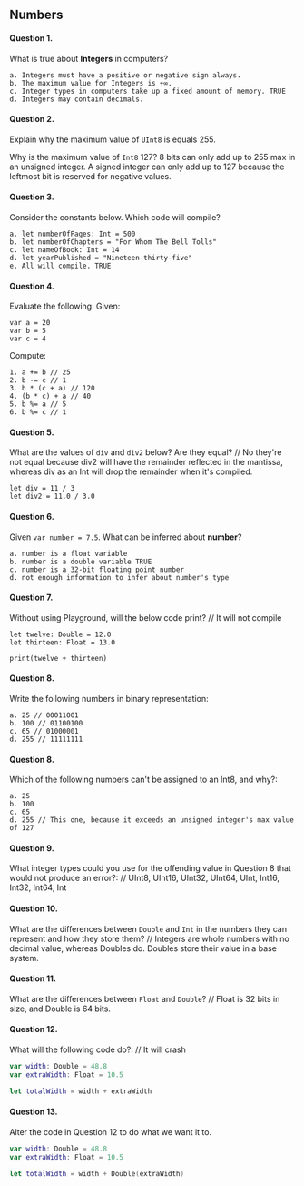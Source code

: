 ## Numbers

#### Question 1.
What is true about __Integers__ in computers?
```
a. Integers must have a positive or negative sign always.
b. The maximum value for Integers is +∞.
c. Integer types in computers take up a fixed amount of memory. TRUE
d. Integers may contain decimals.
```

#### Question 2.
Explain why the maximum value of ```UInt8``` is equals 255. 

Why is the maximum value of ```Int8``` 127? 8 bits can only add up to 255 max in an unsigned integer. A signed integer can only add up to 127 because the leftmost bit is reserved for negative values.

#### Question 3.
Consider the constants below. Which code will compile?
```
a. let numberOfPages: Int = 500 
b. let numberOfChapters = "For Whom The Bell Tolls"
c. let nameOfBook: Int = 14
d. let yearPublished = "Nineteen-thirty-five"
e. All will compile. TRUE
```

#### Question 4.
Evaluate the following:
Given:
```
var a = 20
var b = 5
var c = 4
```
Compute:
```
1. a += b // 25
2. b -= c // 1
3. b * (c + a) // 120
4. (b * c) + a // 40
5. b %= a // 5
6. b %= c // 1
```

#### Question 5.
What are the values of ```div``` and ```div2``` below? Are they equal? // No they're not equal because div2 will have the remainder reflected in the mantissa, whereas div as an Int will drop the remainder when it's compiled.
```
let div = 11 / 3
let div2 = 11.0 / 3.0
```

#### Question 6.
Given ```var number = 7.5```. What can be inferred about __number__?
```
a. number is a float variable
b. number is a double variable TRUE
c. number is a 32-bit floating point number
d. not enough information to infer about number's type
```

#### Question 7.
Without using Playground, will the below code print? // It will not compile
```
let twelve: Double = 12.0
let thirteen: Float = 13.0

print(twelve + thirteen)
```

#### Question 8.
Write the following numbers in binary representation:
```
a. 25 // 00011001
b. 100 // 01100100
c. 65 // 01000001
d. 255 // 11111111
```

#### Question 8.
Which of the following numbers can't be assigned to an Int8, and why?:
```
a. 25 
b. 100
c. 65
d. 255 // This one, because it exceeds an unsigned integer's max value of 127
```

#### Question 9.

What integer types could you use for the offending value in Question 8 that would not produce an error?: // UInt8, UInt16, UInt32, UInt64, UInt, Int16, Int32, Int64, Int 

#### Question 10.

What are the differences between ```Double``` and ```Int``` in the numbers they can represent and how they store them? // Integers are whole numbers with no decimal value, whereas Doubles do. Doubles store their value in a base system. 

#### Question 11.

What are the differences between ```Float``` and ```Double```? // Float is 32 bits in size, and Double is 64 bits.

#### Question 12.

What will the following code do?: // It will crash

```swift
var width: Double = 48.8
var extraWidth: Float = 10.5

let totalWidth = width + extraWidth
```

#### Question 13.

Alter the code in Question 12 to do what we want it to. 

```swift
var width: Double = 48.8
var extraWidth: Float = 10.5

let totalWidth = width + Double(extraWidth)
```
